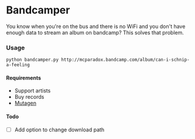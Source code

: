 # Bandcamper
You know when you're on the bus and there is no WiFi and you don't have enough data to stream an album on bandcamp? This solves that problem.

### Usage
`python bandcamper.py http://mcparadox.bandcamp.com/album/can-i-schnip-a-feeling`

#### Requirements
- Support artists
- Buy records
- [Mutagen](https://bitbucket.org/lazka/mutagen/downloads)

#### Todo
- [ ] Add option to change download path
